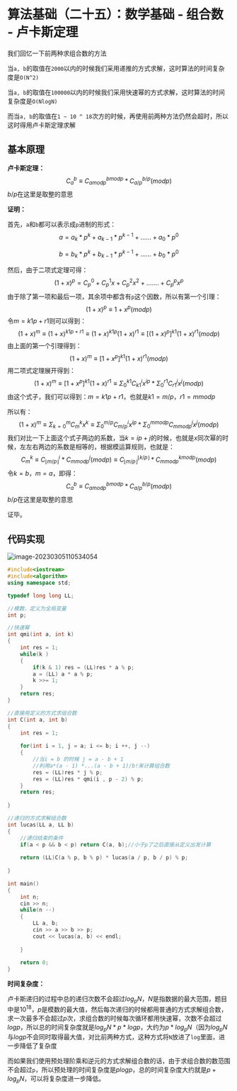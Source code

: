 # 算法基础（二十五）：数学基础 - 组合数 - 卢卡斯定理

我们回忆一下前两种求组合数的方法

当`a, b`的取值在`2000`以内的时候我们采用递推的方式求解，这时算法的时间复杂度是`O(N^2)`

当`a, b`的取值在`100000`以内的时候我们采用快速幂的方式求解，这时算法的时间复杂度是`O(NlogN)`

而当`a, b`的取值在`1 ~ 10 ^ 18`次方的时候，再使用前两种方法仍然会超时，所以这时得用卢卡斯定理求解

## 基本原理

**卢卡斯定理：**
$$
C_a^b \equiv C_{a mod p} ^ {b mod p} * C_{a / p}^{b/p}(modp)
$$
$b / p$在这里是取整的意思

**证明：**

首先，`a`和`b`都可以表示成`p`进制的形式：
$$
a = a_k*p^k + a_{k - 1}*p^{k - 1} + ......+a_0*p^0
$$

$$
b = b_k*p^k + b_{k - 1}*p^{k - 1} + ......+b_0*p^0
$$

然后，由于二项式定理可得：
$$
(1 + x)^p = C_p^0 + C_p^1x + C_p^2x^2+.......+C_p^px^p
$$
由于除了第一项和最后一项，其余项中都含有`p`这个因数，所以有第一个引理：
$$
(1 + x)^p \equiv 1 + x^p(modp)
$$
令$m = k1p + r1$则可以得到：
$$
(1 + x)^m \equiv (1 + x)^{k1p + r1} \equiv (1 + x)^{k1p}(1 + x)^{r1} \equiv [(1 + x)^{p}]^{k1}(1 + x)^{r1}(modp)
$$
由上面的第一个引理得到：
$$
(1 + x)^m \equiv [1 + x^{p}]^{k1}(1 + x)^{r1} (mod p)
$$
用二项式定理展开得到：
$$
(1 + x)^m \equiv [1 + x^{p}]^{k1}(1 + x)^{r1} \equiv \Sigma_0^{k1}C_{k1}^ix^{ip}*\Sigma_0^{r1}C_{r1}^jx^{j}(mod p)
$$
由这个式子，我们可以得到：$m = k1p + r1$，也就是$k1 = m / p， r1 = m mod p$

所以有：
$$
(1 + x)^m \equiv \Sigma _{k = 0}^mC_m^kx^k \equiv \Sigma_0^{m / p}C_{m / p}^ix^{ip}*\Sigma_0^{m mod p}C_{m mod p}^jx^{j}(mod p)
$$
我们对比一下上面这个式子两边的系数，当$k = ip + j$的时候，也就是$x$同次幂的时候，左左右两边的系数是相等的，根据模运算规则，也就是：
$$
C_m^k \equiv C_{\lfloor m/p \rfloor}^i*C_{mmodp}^j (modp) \equiv C_{\lfloor m/p \rfloor}^{\lfloor k/p\rfloor}*C_{mmodp}^{kmodp} (modp)
$$
令$k = b，m = a$，即得：
$$
C_a^b \equiv C_{a mod p} ^ {b mod p} * C_{a / p}^{b/p}(modp)
$$
$b / p$在这里是取整的意思

证毕。

## 代码实现

![image-20230305110534054](https://typora-1310242472.cos.ap-nanjing.myqcloud.com/typora_img/image-20230305110534054.png)

```cpp
#include<iostream>
#include<algorithm>
using namespace std;

typedef long long LL;

//模数，定义为全局变量
int p;

//快速幂
int qmi(int a, int k)
{
    int res = 1;
    while(k )
    {
        if(k & 1) res = (LL)res * a % p;
        a = (LL) a * a % p;
        k >>= 1;
    }
    return res;
}

//直接用定义的方式求组合数
int C(int a, int b)
{
    int res = 1;
    
    for(int i = 1, j = a; i <= b; i ++, j --)
    {
        //当i = b 的时候 j = a - b + 1
        //利用a*(a - 1) *...(a - b + 1)/b!来计算组合数
        res = (LL)res * j % p;
        res = (LL)res * qmi(i , p - 2) % p;
    }
    return res;
    
}

//递归的方式求解组合数
int lucas(LL a, LL b)
{
    //递归结束的条件
    if(a < p && b < p) return C(a, b);//小于p了之后直接从定义出发计算
    
    return (LL)C(a % p, b % p) * lucas(a / p, b / p) % p;
    
}

int main()
{
    int n;
    cin >> n;
    while(n --)
    {
        LL a, b;
        cin >> a >> b >> p;
        cout << lucas(a, b) << endl;
        
    }
    
    return 0;
}
```

**时间复杂度：**

卢卡斯递归的过程中总的递归次数不会超过$log_pN$，$N$是指数据的最大范围，题目中是$10^{18}$，$p$是模数的最大值，然后每次递归的时候都用普通的方式求解组合数，求一次最多不会超过$p$次，求组合数的时候每次循环都用快速幂，次数不会超过$logp$，所以总的时间复杂度就是$log_pN * p * logp$，大约为$p * log_pN$（因为$log_pN$与$logp$不会同时取得最大值，对比前两种方式，这种方式将`N`放进了`log`里面，进一步降低了复杂度

而如果我们使用预处理阶乘和逆元的方式求解组合数的话，由于求组合数的数范围不会超过`p`，所以预处理的时间复杂度是$plogp$，总的时间复杂度大约就是$p + log_pN$，可以将复杂度进一步降低。



